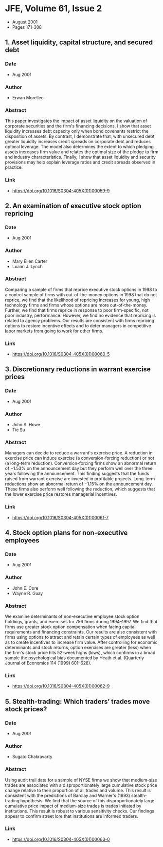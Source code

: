 # JFE, Volume 61, Issue 2
- August 2001
- Pages 171-308

## 1. Asset liquidity, capital structure, and secured debt
### Date
- Aug 2001
### Author
- Erwan Morellec
### Abstract
This paper investigates the impact of asset liquidity on the valuation of corporate securities and the firm's financing decisions. I show that asset liquidity increases debt capacity only when bond covenants restrict the disposition of assets. By contrast, I demonstrate that, with unsecured debt, greater liquidity increases credit spreads on corporate debt and reduces optimal leverage. The model also determines the extent to which pledging assets increases firm value and relates the optimal size of the pledge to firm and industry characteristics. Finally, I show that asset liquidity and security provisions may help explain leverage ratios and credit spreads observed in practice.
### Link
- https://doi.org/10.1016/S0304-405X(01)00059-9

## 2. An examination of executive stock option repricing
### Date
- Aug 2001
### Author
- Mary Ellen Carter
- Luann J. Lynch
### Abstract
Comparing a sample of firms that reprice executive stock options in 1998 to a control sample of firms with out-of-the-money options in 1998 that do not reprice, we find that the likelihood of repricing increases for young, high technology firms and firms whose options are more out-of-the-money. Further, we find that firms reprice in response to poor firm-specific, not poor industry, performance. However, we find no evidence that repricing is related to agency problems. Our results are consistent with firms repricing options to restore incentive effects and to deter managers in competitive labor markets from going to work for other firms.
### Link
- https://doi.org/10.1016/S0304-405X(01)00060-5

## 3. Discretionary reductions in warrant exercise prices
### Date
- Aug 2001
### Author
- John S. Howe
- Tie Su
### Abstract
Managers can decide to reduce a warrant's exercise price. A reduction in exercise price can induce exercise (a conversion-forcing reduction) or not (a long-term reduction). Conversion-forcing firms show an abnormal return of −1.53% on the announcement day but they perform well over the three years following the announcement. This finding suggests that the funds raised from warrant exercise are invested in profitable projects. Long-term reductions show an abnormal return of −1.15% on the announcement day. These firms also perform well following the reduction, which suggests that the lower exercise price restores managerial incentives.
### Link
- https://doi.org/10.1016/S0304-405X(01)00061-7

## 4. Stock option plans for non-executive employees
### Date
- Aug 2001
### Author
- John E. Core
- Wayne R. Guay
### Abstract
We examine determinants of non-executive employee stock option holdings, grants, and exercises for 756 firms during 1994–1997. We find that firms use greater stock option compensation when facing capital requirements and financing constraints. Our results are also consistent with firms using options to attract and retain certain types of employees as well as to create incentives to increase firm value. After controlling for economic determinants and stock returns, option exercises are greater (less) when the firm's stock price hits 52-week highs (lows), which confirms in a broad sample the psychological bias documented by Heath et al. (Quarterly Journal of Economics 114 (1999) 601–628).
### Link
- https://doi.org/10.1016/S0304-405X(01)00062-9

## 5. Stealth-trading: Which traders’ trades move stock prices?
### Date
- Aug 2001
### Author
- Sugato Chakravarty
### Abstract
Using audit trail data for a sample of NYSE firms we show that medium-size trades are associated with a disproportionately large cumulative stock price change relative to their proportion of all trades and volume. This result is consistent with the predictions of Barclay and Warner's (1993) stealth-trading hypothesis. We find that the source of this disproportionately large cumulative price impact of medium-size trades is trades initiated by institutions. This result is robust to various sensitivity checks. Our findings appear to confirm street lore that institutions are informed traders.
### Link
- https://doi.org/10.1016/S0304-405X(01)00063-0

